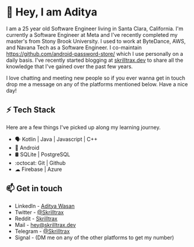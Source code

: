 # :wave: Hey, I am Aditya

I am a 25 year old Software Engineer living in Santa Clara, California. I'm currently a Software Engineer at Meta and I've recently completed my master's from Stony Brook University. I used to work at ByteDance, AWS, and Navana Tech as a Software Engineer. I co-maintain https://github.com/android-password-store/ which I use personally on a daily basis. I've recently started blogging at [skrilltrax.dev](https://skrilltrax.dev) to share all the knowledge that I've gained over the past few years. 

I love chatting and meeting new people so if you ever wanna get in touch drop me a message on any of the platforms mentioned below. Have a nice day!

## ⚡ Tech Stack

Here are a few things I've picked up along my learning journey.

* 🗣 Kotlin | Java | Javascript | C++ 
* :iphone: Android
* 🛢️ SQLite | PostgreSQL
* :octocat: Git | Github
* ☁ Firebase | Azure

## 📫 Get in touch
- LinkedIn - [Aditya Wasan](https://in.linkedin.com/in/skrilltrax)
- Twitter - [@Skrilltrax](https://twitter.com/skrilltrax)
- Reddit - [Skrilltrax](https://reddit.com/user/skrilltrax)
- Mail - [hey@skrilltrax.dev](mailto:hey@skrilltrax.dev)
- Telegram - [@Skrilltrax](https://t.me/skrilltrax)
- Signal - (DM me on any of the other platforms to get my number)

<!--
**Skrilltrax/Skrilltrax** is a ✨ _special_ ✨ repository because its `README.md` (this file) appears on your GitHub profile.

Here are some ideas to get you started:

- 🔭 I’m currently working on ...
- 🌱 I’m currently learning ...
- 👯 I’m looking to collaborate on ...
- 🤔 I’m looking for help with ...
- 💬 Ask me about ...
- 📫 How to reach me: ...
- 😄 Pronouns: ...
- ⚡ Fun fact: ...
-->
